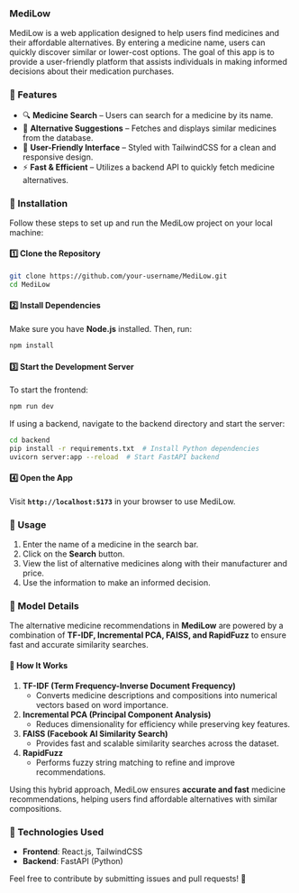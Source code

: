 ### **MediLow**  
MediLow is a web application designed to help users find medicines and their affordable alternatives. By entering a medicine name, users can quickly discover similar or lower-cost options. The goal of this app is to provide a user-friendly platform that assists individuals in making informed decisions about their medication purchases.  

### **📌 Features**  
- 🔍 **Medicine Search** – Users can search for a medicine by its name.  
- 🏥 **Alternative Suggestions** – Fetches and displays similar medicines from the database.  
- 🎨 **User-Friendly Interface** – Styled with TailwindCSS for a clean and responsive design.  
- ⚡ **Fast & Efficient** – Utilizes a backend API to quickly fetch medicine alternatives.  

### **📌 Installation**  
Follow these steps to set up and run the MediLow project on your local machine:  

#### **1️⃣ Clone the Repository**  
```sh
git clone https://github.com/your-username/MediLow.git
cd MediLow
```

#### **2️⃣ Install Dependencies**  
Make sure you have **Node.js** installed. Then, run:  
```sh
npm install
```

#### **3️⃣ Start the Development Server**  
To start the frontend:  
```sh
npm run dev
```

If using a backend, navigate to the backend directory and start the server:  
```sh
cd backend
pip install -r requirements.txt  # Install Python dependencies
uvicorn server:app --reload  # Start FastAPI backend
```

#### **4️⃣ Open the App**  
Visit **`http://localhost:5173`** in your browser to use MediLow.  

### **📌 Usage**  
1. Enter the name of a medicine in the search bar.
2. Click on the **Search** button.
3. View the list of alternative medicines along with their manufacturer and price.
4. Use the information to make an informed decision.

### **📌 Model Details**  
The alternative medicine recommendations in **MediLow** are powered by a combination of **TF-IDF, Incremental PCA, FAISS, and RapidFuzz** to ensure fast and accurate similarity searches.  

#### **🔹 How It Works**  
1. **TF-IDF (Term Frequency-Inverse Document Frequency)**  
   - Converts medicine descriptions and compositions into numerical vectors based on word importance.  
2. **Incremental PCA (Principal Component Analysis)**  
   - Reduces dimensionality for efficiency while preserving key features.  
3. **FAISS (Facebook AI Similarity Search)**  
   - Provides fast and scalable similarity searches across the dataset.  
4. **RapidFuzz**  
   - Performs fuzzy string matching to refine and improve recommendations.  

Using this hybrid approach, MediLow ensures **accurate and fast** medicine recommendations, helping users find affordable alternatives with similar compositions.  

### **📌 Technologies Used**  
- **Frontend**: React.js, TailwindCSS  
- **Backend**: FastAPI (Python) 


Feel free to contribute by submitting issues and pull requests! 🚀

